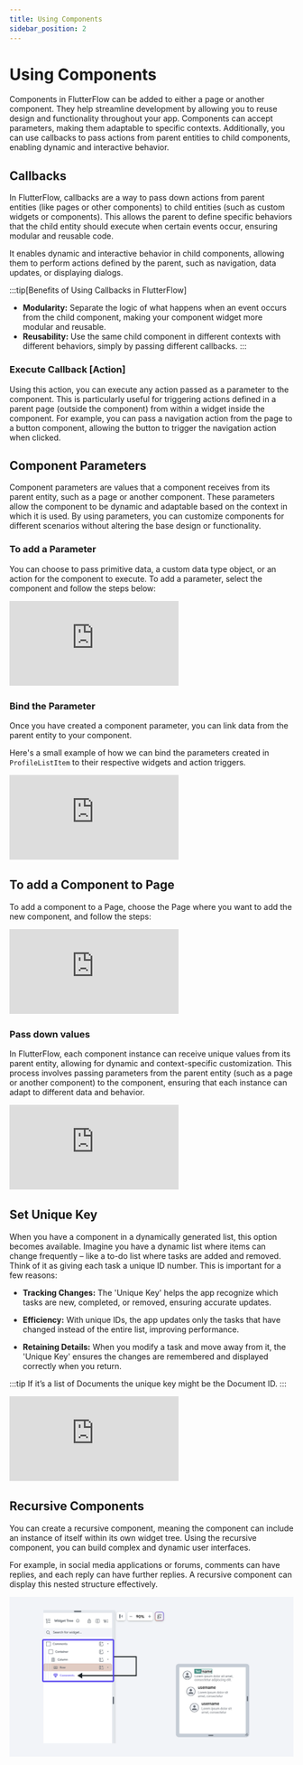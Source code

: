 ```yaml
---
title: Using Components
sidebar_position: 2
---
```


# Using Components

Components in FlutterFlow can be added to either a page or another component. They help streamline
development by allowing you to reuse design and functionality throughout your app. Components can
accept parameters, making them adaptable to specific contexts. Additionally, you can use callbacks
to pass actions from parent entities to child components, enabling dynamic and interactive behavior.

## Callbacks

In FlutterFlow, callbacks are a way to pass down actions from parent entities (like pages or other
components) to child entities (such as custom widgets or components). This allows the parent to
define specific behaviors that the child entity should execute when certain events occur, ensuring
modular and reusable code.

It enables dynamic and interactive behavior in child components, allowing them to perform actions
defined by the parent, such as navigation, data updates, or displaying dialogs.

:::tip[Benefits of Using Callbacks in FlutterFlow]

- **Modularity:** Separate the logic of what happens when an event occurs from the child component,
  making your component widget more modular and reusable.
- **Reusability:** Use the same child component in different contexts with different behaviors,
  simply by passing different callbacks.
  :::

<!---TODO Add Diagram --->
### Execute Callback [Action]

Using this action, you can execute any action passed as a parameter to the component. This is
particularly useful for triggering actions defined in a parent page (outside the component) from
within a widget inside the component. For example, you can pass a navigation action from the page to
a button component, allowing the button to trigger the navigation action when clicked.

## Component Parameters

Component parameters are values that a component receives from its parent entity, such as a page or
another component. These parameters allow the component to be dynamic and adaptable based on the
context in which it is used. By using parameters, you can customize components for different
scenarios without altering the base design or functionality.

### To add a Parameter

You can choose to pass primitive data, a custom data type object, or an action for the component to
execute. To add a parameter, select the component and follow the steps below:

<div style={{
    position: 'relative',
    paddingBottom: 'calc(56.67989417989418% + 41px)', // Keeps the aspect ratio and additional padding
    height: 0,
    width: '100%'
}}>
    <iframe 
        src="https://demo.arcade.software/chgEkWJpUFAIUzoB0LuG?embed&show_copy_link=true"
        title="Adding a Parameter"
        style={{
            position: 'absolute',
            top: 0,
            left: 0,
            width: '100%',
            height: '100%',
            colorScheme: 'light'
        }}
        frameborder="0"
        loading="lazy"
        webkitAllowFullScreen
        mozAllowFullScreen
        allowFullScreen
        allow="clipboard-write">
    </iframe>
</div>

### Bind the Parameter

Once you have created a component parameter, you can link data from the parent entity to your
component.

Here's a small example of how we can bind the parameters created in `ProfileListItem` to their
respective widgets and action triggers.

<div style={{
    position: 'relative',
    paddingBottom: 'calc(56.67989417989418% + 41px)', // Keeps the aspect ratio and additional padding
    height: 0,
    width: '100%'
}}>
    <iframe 
        src="https://demo.arcade.software/ixR32sxe5W97bEaS1hTt?embed&show_copy_link=true"
        title="Bind Parameters in Components"
        style={{
            position: 'absolute',
            top: 0,
            left: 0,
            width: '100%',
            height: '100%',
            colorScheme: 'light'
        }}
        frameborder="0"
        loading="lazy"
        webkitAllowFullScreen
        mozAllowFullScreen
        allowFullScreen
        allow="clipboard-write">
    </iframe>
</div>

## To add a Component to Page

To add a component to a Page, choose the Page where you want to add the new component, and follow
the steps:


<div style={{
    position: 'relative',
    paddingBottom: 'calc(56.67989417989418% + 41px)', // Keeps the aspect ratio and additional padding
    height: 0,
    width: '100%'
}}>
    <iframe 
        src="https://demo.arcade.software/EBpdB2PtNGPGzKh7O2eQ?embed&show_copy_link=true"
        title="Add component to Page"
        style={{
            position: 'absolute',
            top: 0,
            left: 0,
            width: '100%',
            height: '100%',
            colorScheme: 'light'
        }}
        frameborder="0"
        loading="lazy"
        webkitAllowFullScreen
        mozAllowFullScreen
        allowFullScreen
        allow="clipboard-write">
    </iframe>
</div>

### Pass down values

In FlutterFlow, each component instance can receive unique values from its parent entity, allowing
for dynamic and context-specific customization. This process involves passing parameters from the
parent entity (such as a page or another component) to the component, ensuring that each instance
can adapt to different data and behavior.

<div style={{
    position: 'relative',
    paddingBottom: 'calc(56.67989417989418% + 41px)', // Keeps the aspect ratio and additional padding
    height: 0,
    width: '100%'
}}>
    <iframe 
        src="https://demo.arcade.software/t4r4TKLGrRvdthCZYdvm?embed&show_copy_link=true"
        title="Pass Down Values"
        style={{
            position: 'absolute',
            top: 0,
            left: 0,
            width: '100%',
            height: '100%',
            colorScheme: 'light'
        }}
        frameborder="0"
        loading="lazy"
        webkitAllowFullScreen
        mozAllowFullScreen
        allowFullScreen
        allow="clipboard-write">
    </iframe>
</div>



## Set Unique Key
When you have a component in a dynamically generated list, this option becomes available. Imagine you have a dynamic list where items can change frequently – like a to-do list where tasks are added and removed. Think of it as giving each task a unique ID number. This is important for a few reasons:

- **Tracking Changes:** The 'Unique Key' helps the app recognize which tasks are new, completed, or removed, ensuring accurate updates.

- **Efficiency:** With unique IDs, the app updates only the tasks that have changed instead of the entire list, improving performance.

- **Retaining Details:** When you modify a task and move away from it, the 'Unique Key' ensures the changes are remembered and displayed correctly when you return.

:::tip
If it’s a list of Documents the unique key might be the Document ID.
:::

<div class="video-container"><iframe src="https://www.loom.
com/embed/61d061adf14741bbb25178b439b50b4f?sid=8277e59a-effe-4cf8-a3f6-3f81a7e2a690" frameborder="0" allow="accelerometer; autoplay; clipboard-write; encrypted-media; gyroscope; picture-in-picture; web-share" referrerpolicy="strict-origin-when-cross-origin" allowfullscreen></iframe></div>



## Recursive Components

You can create a recursive component, meaning the component can include an instance of itself within its own widget tree. Using the recursive component, you can build complex and dynamic user interfaces.

For example, in social media applications or forums, comments can have replies, and each reply can have further replies. A recursive component can display this nested structure effectively.

![recursive-comp.png](../imgs/recursive-comp.png)


